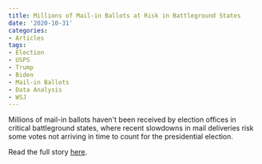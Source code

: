 ```yaml
---
title: Millions of Mail-in Ballots at Risk in Battleground States
date: '2020-10-31'
categories:
- Articles
tags:
- Election
- USPS
- Trump
- Biden
- Mail-in Ballots
- Data Analysis
- WSJ
---
```

Millions of mail-in ballots haven't been received by election offices in critical battleground states, where recent slowdowns in mail deliveries risk some votes not arriving in time to count for the presidential election.

Read the full story [here](https://www.wsj.com/articles/millions-of-mail-in-ballots-at-risk-in-battleground-states-with-looming-deadlines-11604152801).